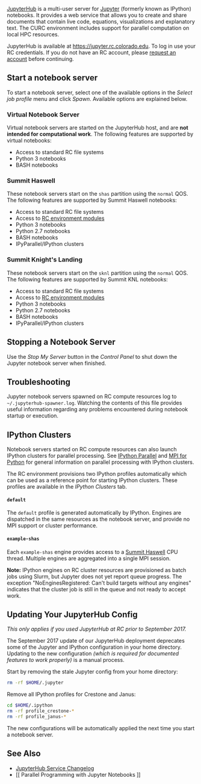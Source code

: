 [JupyterHub](https://jupyterhub.readthedocs.org/en/latest/) is a multi-user server for [Jupyter](https://jupyter.org/) (formerly known as IPython) notebooks. It provides a web service that allows you to create and share documents that contain live code, equations, visualizations and explanatory text. The CURC environment includes support for parallel computation on local HPC resources.

JupyterHub is available at https://jupyter.rc.colorado.edu. To log in use your RC credentials. If you do not have an RC account, please [request an account](https://portals.rc.colorado.edu/accounts/account-request/create/general) before continuing.

## Start a notebook server
To start a notebook server, select one of the available options in the _Select job profile_ menu and click _Spawn_. Available options are explained below.

### Virtual Notebook Server
Virtual notebook servers are started on the JupyterHub host, and are **not intended for computational work**. The following features are supported by virtual notebooks:
* Access to standard RC file systems
* Python 3 notebooks
* BASH notebooks

### Summit Haswell
These notebook servers start on the `shas` partition using the `normal` QOS. The following features are supported by Summit Haswell notebooks:
* Access to standard RC file systems
* Access to [RC environment modules](https://www.rc.colorado.edu/support/user-guide/modules.html)
* Python 3 notebooks
* Python 2.7 notebooks
* BASH notebooks
* IPyParallel/IPython clusters

### Summit Knight's Landing
These notebook servers start on the `sknl` partition using the `normal` QOS. The following features are supported by Summit KNL notebooks:
* Access to standard RC file systems
* Access to [RC environment modules](https://www.rc.colorado.edu/support/user-guide/modules.html)
* Python 3 notebooks
* Python 2.7 notebooks
* BASH notebooks
* IPyParallel/IPython clusters

## Stopping a Notebook Server
Use the _Stop My Server_ button in the _Control Panel_ to shut down the Jupyter notebook server when finished.

## Troubleshooting
Jupyter notebook servers spawned on RC compute resources log to `~/.jupyterhub-spawner.log`. Watching the contents of this file provides useful information regarding any problems encountered during notebook startup or execution.

## IPython Clusters
Notebook servers started on RC compute resources can also launch IPython clusters for parallel processing. See [IPython Parallel](http://ipyparallel.readthedocs.org/en/latest/) and [MPI for Python](http://pythonhosted.org/mpi4py/) for general information on parallel processing with IPython clusters.

The RC environment provisions two IPython profiles automatically which can be used as a reference point for starting IPython clusters. These profiles are available in the _IPython Clusters_ tab.

#### `default`
The `default` profile is generated automatically by IPython. Engines are dispatched in the same resources as the notebook server, and provide no MPI support or cluster performance.

#### `example-shas`
Each `example-shas` engine provides access to a [Summit Haswell](https://www.rc.colorado.edu/support/user-guide/compute-resources.html#Summit) CPU thread. Multiple engines are aggregated into a single MPI session.

**Note:** IPython engines on RC cluster resources are provisioned as batch jobs using Slurm, but Jupyter does not yet report queue progress. The exception "NoEnginesRegistered: Can't build targets without any engines" indicates that the cluster job is still in the queue and not ready to accept work.

## Updating Your JupyterHub Config
_This only applies if you used JupyterHub at RC prior to September 2017._

The September 2017 update of our JupyterHub deployment deprecates some of the Jupyter and IPython configuration in your home directory. Updating to the new configuration _(which is required for documented features to work properly)_ is a manual process.

Start by removing the stale Jupyter config from your home directory:
```bash
rm -rf $HOME/.jupyter
```

Remove all IPython profiles for Crestone and Janus:
```bash
cd $HOME/.ipython
rm -rf profile_crestone-*
rm -rf profile_janus-*
```

The new configurations will be automatically applied the next time you start a notebook server.

## See Also
* [ JupyterHub Service Changelog ](JupyterHub-CHANGELOG)
* [[ Parallel Programming with Jupyter Notebooks ]]
